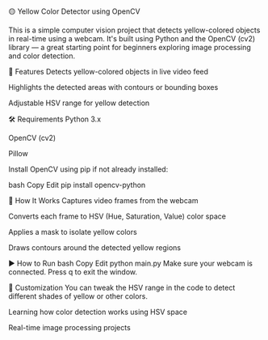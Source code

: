 🟡 Yellow Color Detector using OpenCV

This is a simple computer vision project that detects yellow-colored objects in real-time using a webcam. It's built using Python and the OpenCV (cv2) library — a great starting point for beginners exploring image processing and color detection.

🚀 Features
Detects yellow-colored objects in live video feed

Highlights the detected areas with contours or bounding boxes

Adjustable HSV range for yellow detection

🛠️ Requirements
Python 3.x

OpenCV (cv2)

Pillow 

Install OpenCV using pip if not already installed:

bash
Copy
Edit
pip install opencv-python

📸 How It Works
Captures video frames from the webcam

Converts each frame to HSV (Hue, Saturation, Value) color space

Applies a mask to isolate yellow colors

Draws contours around the detected yellow regions

▶️ How to Run
bash
Copy
Edit
python main.py
Make sure your webcam is connected. Press q to exit the window.

🧠 Customization
You can tweak the HSV range in the code to detect different shades of yellow or other colors.



Learning how color detection works using HSV space

Real-time image processing projects